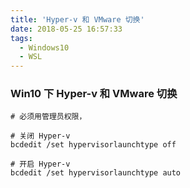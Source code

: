 ```yaml
---
title: 'Hyper-v 和 VMware 切换'
date: 2018-05-25 16:57:33
tags: 
  - Windows10
  - WSL
---
```


###  Win10 下 Hyper-v 和 VMware 切换

```shell
# 必须用管理员权限，

# 关闭 Hyper-v
bcdedit /set hypervisorlaunchtype off

# 开启 Hyper-v
bcdedit /set hypervisorlaunchtype auto

```

